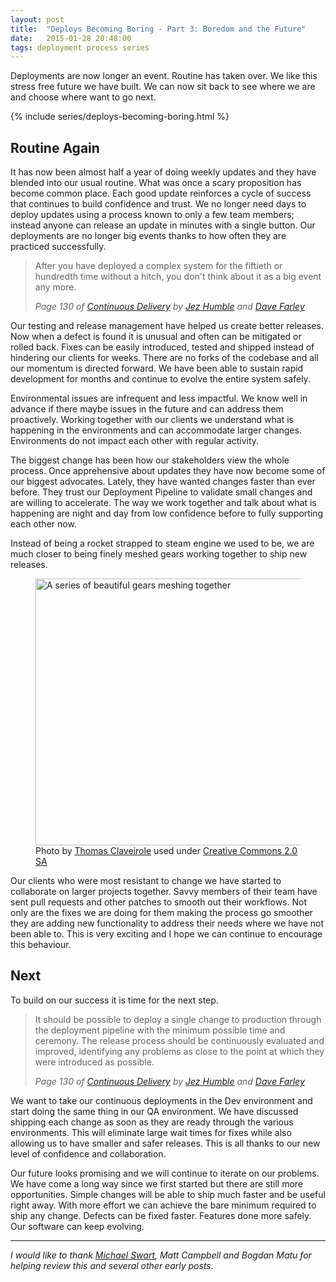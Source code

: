 ```yaml
---
layout: post
title:  "Deploys Becoming Boring - Part 3: Boredom and the Future"
date:   2015-01-28 20:48:00
tags: deployment process series
---
```


Deployments are now longer an event. Routine has taken over. We like this
stress free future we have built. We can now sit back to see where we are
and choose where want to go next.

{% include series/deploys-becoming-boring.html %}

Routine Again
---------------------------------------

It has now been almost half a year of doing weekly updates and they have blended
into our usual routine. What was once a scary proposition has become
common place. Each good update reinforces a cycle of success
that continues to build confidence and trust. We no longer need days to deploy
updates using a process known to only a few team members; instead anyone can
release an update in minutes with a single button. Our deployments are no
longer big events thanks to how often they are practiced successfully.

> After you have deployed a complex system for the fiftieth or hundredth time
> without a hitch, you don't think about it as a big event any more.
>
> <cite>Page 130 of [Continuous Delivery][cd]
> by [Jez Humble][jez] and [Dave Farley][dave]
> </cite>

Our testing and release management have helped us create better releases. Now
when a defect is found it is unusual and often can be mitigated or rolled back.
Fixes can be easily introduced, tested and shipped instead of hindering our
clients for weeks. There are no forks of the codebase and all our momentum is
directed forward. We have been able to sustain rapid development for months and
continue to evolve the entire system safely.

Environmental issues are infrequent and less impactful. We know well in advance
if there maybe issues in the future and can address them proactively. Working
together with our clients we understand what is happening in the environments
and can accommodate larger changes. Environments do not impact each other with
regular activity.

The biggest change has been how our stakeholders view the whole process. Once
apprehensive about updates they have now become some of our biggest advocates.
Lately, they have wanted changes faster than ever before. They trust our
Deployment Pipeline to validate small changes and are willing to accelerate.
The way we work together and talk about what is happening are night and day
from low confidence before to fully supporting each other now.

Instead of being a rocket strapped to steam engine we used to be, we are much
closer to being finely meshed gears working together to ship new releases.

<figure>
	<a href="https://www.flickr.com/photos/thomasclaveirole/463202335" style="display: inline" title="Gears by Thomas Claveirole used under Creative Commons 2.0 SA from Flickr">
		<img src="https://farm1.staticflickr.com/167/463202335_fb1766d33c_z.jpg" width="640" height="427" alt="A series of beautiful gears meshing together">
	</a>
	<figcaption>
	 Photo by <a href="https://www.flickr.com/photos/thomasclaveirole/463202335">Thomas Claveirole</a> used under <a rel="license" href="https://creativecommons.org/licenses/by-sa/2.0/">Creative Commons 2.0 SA</a>
	</figcaption>
</figure>

Our clients who were most resistant to change we have started to
collaborate on larger projects together. Savvy members of their team have sent
pull requests and other patches to smooth out their workflows. Not only are the
fixes we are doing for them making the process go smoother they are adding new
functionality to address their needs where we have not been able to. This is
very exciting and I hope we can continue to encourage this behaviour.

Next
---------------------------------------

To build on our success it is time for the next step.

> It should be possible to deploy a single change
> to production through the deployment pipeline with the minimum possible time
> and ceremony. The release process should be continuously evaluated and
> improved, identifying any problems as close to the point at which they were
> introduced as possible.
>
> <cite>Page 130 of [Continuous Delivery][cd]
> by [Jez Humble][jez] and [Dave Farley][dave]
> </cite>

We want to take our continuous deployments in the Dev
environment and start doing the same thing in our QA environment.
We have discussed shipping each change as soon as they are ready through the
various environments. This will eliminate large wait times for fixes while also
allowing us to have smaller and safer releases. This is all thanks to our new
level of confidence and collaboration.

Our future looks promising and we will continue to iterate on our problems. We
have come a long way since we first started but there are still more
opportunities. Simple changes will be able to ship much faster and be useful
right away. With more effort we can achieve the bare minimum required to ship any change.
Defects can be fixed faster. Features done more safely. Our software can keep
evolving.

<hr/>

*I would like to thank [Michael Swart][swart], Matt Campbell and Bogdan Matu
for helping review this and several other early posts.*

[jez]:      https://twitter.com/jezhumble
[dave]:     https://twitter.com/davefarley77
[cd]:       http://www.amazon.com/dp/B003YMNVC0/
[swart]:    http://michaeljswart.com
